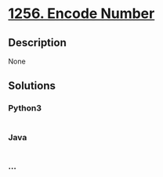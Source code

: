 # [1256. Encode Number](https://leetcode.com/problems/encode-number)

## Description
None


## Solutions


### Python3

```python

```

### Java

```java

```

### ...
```

```
